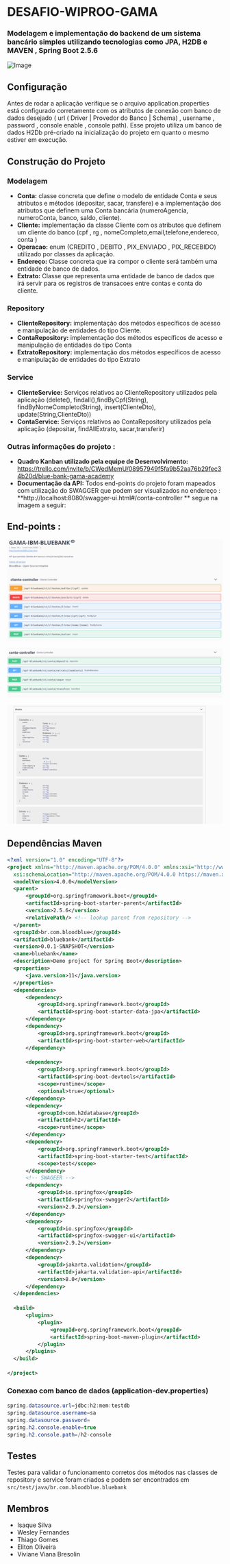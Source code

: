 # DESAFIO-WIPROO-GAMA 

### Modelagem e implementação do backend de um sistema bancário simples utilizando tecnologias como JPA, H2DB e MAVEN , Spring Boot 2.5.6

![Image](http://s2.glbimg.com/ISAMH15-7x5uueooUfpwrNr_S5I=/s.glbimg.com/jo/g1/f/original/2011/08/22/22-java-300.jpg "Imagem JAVA")

## Configuração

Antes de rodar a aplicação verifique se o arquivo application.properties está configurado corretamente com os atributos de conexão com banco de dados desejado ( url ( Driver | Provedor do Banco | Schema) , username , password , console enable , console path). Esse projeto utiliza um banco de dados H2Db pré-criado na inicialização do projeto em quanto o mesmo estiver em execução.

## Construção do Projeto

### Modelagem
  - **Conta:** classe concreta que define o modelo de entidade Conta e seus atributos  e métodos (depositar, sacar, transfere) e a implementação dos atributos que definem uma Conta bancária (numeroAgencia, numeroConta, banco, saldo, cliente).
  - **Cliente:** implementação da classe Cliente com os atributos que definem um cliente do banco (cpf , rg , nomeCompleto,email,telefone,endereco, conta )
  - **Operacao:** enum (CREDITO , DEBITO , PIX_ENVIADO , PIX_RECEBIDO) utilizado por classes da aplicação.
  - **Endereço:** Classe concreta que ira compor o cliente será também uma entidade de banco de dados.
  - **Extrato:**  Classe que representa uma entidade de banco de dados que irá servir para os registros de transacoes entre contas e conta do cliente.

### Repository
  - **ClienteRepository:** implementação dos métodos específicos de acesso e manipulação de entidades do tipo Cliente.
  - **ContaRepository:** implementação dos métodos específicos de acesso e manipulação de entidades do tipo Conta
  - **ExtratoRepository:** implementação dos métodos específicos de acesso e manipulação de entidades do tipo Extrato

### Service
  - **ClienteService:** Serviços relativos ao ClienteRepository utilizados pela aplicação (delete(), findall(),findByCpf(String),  findByNomeCompleto(String), insert(ClienteDto), update(String,ClienteDto))
  - **ContaService:** Serviços relativos ao ContaRepository utilizados pela aplicação (depositar, findAllExtrato, sacar,transferir)

    

### Outras informações do projeto :
  - **Quadro Kanban utilizado pela equipe de Desenvolvimento:** https://trello.com/invite/b/CWedMemU/08957949f5fa9b52aa76b29fec34b20d/blue-bank-gama-academy
  - **Documentação da API:** Todos end-points do projeto foram mapeados com utilização do SWAGGER que podem ser visualizados no endereço : **http://localhost:8080/swagger-ui.html#/conta-controller ** segue na imagem a seguir:

## End-points :

![Image](https://github.com/silvaij/bluebank/blob/master/swagger_cliente-controller.PNG "Cliente")

![Image](https://github.com/silvaij/bluebank/blob/master/swagger_conta-controller.PNG "Conta")

![Image](https://github.com/silvaij/bluebank/blob/master/models.PNG "Models")




  ## Dependências Maven

  ```xml
 <?xml version="1.0" encoding="UTF-8"?>
<project xmlns="http://maven.apache.org/POM/4.0.0" xmlns:xsi="http://www.w3.org/2001/XMLSchema-instance"
	xsi:schemaLocation="http://maven.apache.org/POM/4.0.0 https://maven.apache.org/xsd/maven-4.0.0.xsd">
	<modelVersion>4.0.0</modelVersion>
	<parent>
		<groupId>org.springframework.boot</groupId>
		<artifactId>spring-boot-starter-parent</artifactId>
		<version>2.5.6</version>
		<relativePath/> <!-- lookup parent from repository -->
	</parent>
	<groupId>br.com.bloodblue</groupId>
	<artifactId>bluebank</artifactId>
	<version>0.0.1-SNAPSHOT</version>
	<name>bluebank</name>
	<description>Demo project for Spring Boot</description>
	<properties>
		<java.version>11</java.version>
	</properties>
	<dependencies>
		<dependency>
			<groupId>org.springframework.boot</groupId>
			<artifactId>spring-boot-starter-data-jpa</artifactId>
		</dependency>
		<dependency>
			<groupId>org.springframework.boot</groupId>
			<artifactId>spring-boot-starter-web</artifactId>
		</dependency>

		<dependency>
			<groupId>org.springframework.boot</groupId>
			<artifactId>spring-boot-devtools</artifactId>
			<scope>runtime</scope>
			<optional>true</optional>
		</dependency>
		<dependency>
			<groupId>com.h2database</groupId>
			<artifactId>h2</artifactId>
			<scope>runtime</scope>
		</dependency>
		<dependency>
			<groupId>org.springframework.boot</groupId>
			<artifactId>spring-boot-starter-test</artifactId>
			<scope>test</scope>
		</dependency>
		<!-- SWAGEER -->
		<dependency>
			<groupId>io.springfox</groupId>
			<artifactId>springfox-swagger2</artifactId>
			<version>2.9.2</version>
		</dependency>
		<dependency>
			<groupId>io.springfox</groupId>
			<artifactId>springfox-swagger-ui</artifactId>
			<version>2.9.2</version>
		</dependency>
		<dependency>
			<groupId>jakarta.validation</groupId>
			<artifactId>jakarta.validation-api</artifactId>
			<version>8.0</version>
		</dependency>
	</dependencies>

	<build>
		<plugins>
			<plugin>
				<groupId>org.springframework.boot</groupId>
				<artifactId>spring-boot-maven-plugin</artifactId>
			</plugin>
		</plugins>
	</build>

</project>
  ```

  ### Conexao com banco de dados (application-dev.properties)
  ```java
  spring.datasource.url=jdbc:h2:mem:testdb
  spring.datasource.username=sa
  spring.datasource.password=
  spring.h2.console.enable=true
  spring.h2.console.path=/h2-console
  ```

## Testes
  Testes para validar o funcionamento corretos dos métodos nas classes de repository e service foram criados e podem ser encontrados em `src/test/java/br.com.bloodblue.bluebank`
    
## Membros
  - Isaque Silva
  - Wesley Fernandes
  - Thiago Gomes
  - Eliton Oliveira
  - Viviane Viana Bresolin

    

  

